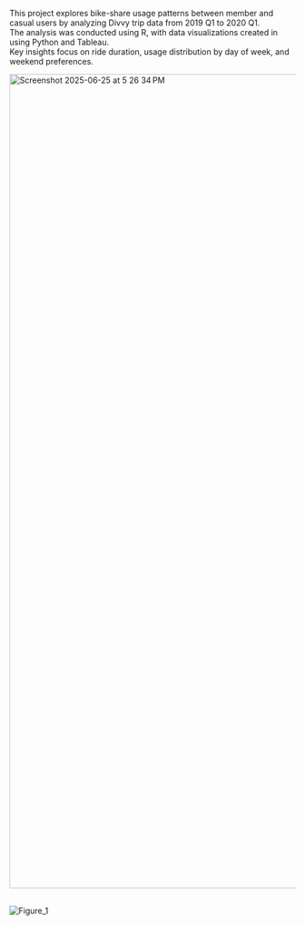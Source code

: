This project explores bike-share usage patterns between member and casual users by analyzing Divvy trip data from 2019 Q1 to 2020 Q1. <br>
The analysis was conducted using R, with data visualizations created in using Python and Tableau. 
<br>Key insights focus on ride duration, usage distribution by day of week, and weekend preferences.


<img width="1432" alt="Screenshot 2025-06-25 at 5 26 34 PM" src="https://github.com/user-attachments/assets/86160163-1dcc-4920-a68a-d20ab112b6d8" />
<br>
<br>

![Figure_1](https://github.com/user-attachments/assets/4cd09d82-522f-4d0a-a0c9-716b459857d1)

